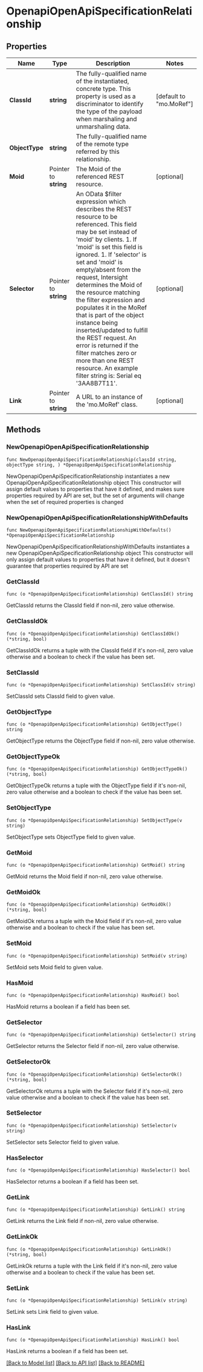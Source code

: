 # OpenapiOpenApiSpecificationRelationship

## Properties

Name | Type | Description | Notes
------------ | ------------- | ------------- | -------------
**ClassId** | **string** | The fully-qualified name of the instantiated, concrete type. This property is used as a discriminator to identify the type of the payload when marshaling and unmarshaling data. | [default to "mo.MoRef"]
**ObjectType** | **string** | The fully-qualified name of the remote type referred by this relationship. | 
**Moid** | Pointer to **string** | The Moid of the referenced REST resource. | [optional] 
**Selector** | Pointer to **string** | An OData $filter expression which describes the REST resource to be referenced. This field may be set instead of &#39;moid&#39; by clients. 1. If &#39;moid&#39; is set this field is ignored. 1. If &#39;selector&#39; is set and &#39;moid&#39; is empty/absent from the request, Intersight determines the Moid of the resource matching the filter expression and populates it in the MoRef that is part of the object instance being inserted/updated to fulfill the REST request. An error is returned if the filter matches zero or more than one REST resource. An example filter string is: Serial eq &#39;3AA8B7T11&#39;. | [optional] 
**Link** | Pointer to **string** | A URL to an instance of the &#39;mo.MoRef&#39; class. | [optional] 

## Methods

### NewOpenapiOpenApiSpecificationRelationship

`func NewOpenapiOpenApiSpecificationRelationship(classId string, objectType string, ) *OpenapiOpenApiSpecificationRelationship`

NewOpenapiOpenApiSpecificationRelationship instantiates a new OpenapiOpenApiSpecificationRelationship object
This constructor will assign default values to properties that have it defined,
and makes sure properties required by API are set, but the set of arguments
will change when the set of required properties is changed

### NewOpenapiOpenApiSpecificationRelationshipWithDefaults

`func NewOpenapiOpenApiSpecificationRelationshipWithDefaults() *OpenapiOpenApiSpecificationRelationship`

NewOpenapiOpenApiSpecificationRelationshipWithDefaults instantiates a new OpenapiOpenApiSpecificationRelationship object
This constructor will only assign default values to properties that have it defined,
but it doesn't guarantee that properties required by API are set

### GetClassId

`func (o *OpenapiOpenApiSpecificationRelationship) GetClassId() string`

GetClassId returns the ClassId field if non-nil, zero value otherwise.

### GetClassIdOk

`func (o *OpenapiOpenApiSpecificationRelationship) GetClassIdOk() (*string, bool)`

GetClassIdOk returns a tuple with the ClassId field if it's non-nil, zero value otherwise
and a boolean to check if the value has been set.

### SetClassId

`func (o *OpenapiOpenApiSpecificationRelationship) SetClassId(v string)`

SetClassId sets ClassId field to given value.


### GetObjectType

`func (o *OpenapiOpenApiSpecificationRelationship) GetObjectType() string`

GetObjectType returns the ObjectType field if non-nil, zero value otherwise.

### GetObjectTypeOk

`func (o *OpenapiOpenApiSpecificationRelationship) GetObjectTypeOk() (*string, bool)`

GetObjectTypeOk returns a tuple with the ObjectType field if it's non-nil, zero value otherwise
and a boolean to check if the value has been set.

### SetObjectType

`func (o *OpenapiOpenApiSpecificationRelationship) SetObjectType(v string)`

SetObjectType sets ObjectType field to given value.


### GetMoid

`func (o *OpenapiOpenApiSpecificationRelationship) GetMoid() string`

GetMoid returns the Moid field if non-nil, zero value otherwise.

### GetMoidOk

`func (o *OpenapiOpenApiSpecificationRelationship) GetMoidOk() (*string, bool)`

GetMoidOk returns a tuple with the Moid field if it's non-nil, zero value otherwise
and a boolean to check if the value has been set.

### SetMoid

`func (o *OpenapiOpenApiSpecificationRelationship) SetMoid(v string)`

SetMoid sets Moid field to given value.

### HasMoid

`func (o *OpenapiOpenApiSpecificationRelationship) HasMoid() bool`

HasMoid returns a boolean if a field has been set.

### GetSelector

`func (o *OpenapiOpenApiSpecificationRelationship) GetSelector() string`

GetSelector returns the Selector field if non-nil, zero value otherwise.

### GetSelectorOk

`func (o *OpenapiOpenApiSpecificationRelationship) GetSelectorOk() (*string, bool)`

GetSelectorOk returns a tuple with the Selector field if it's non-nil, zero value otherwise
and a boolean to check if the value has been set.

### SetSelector

`func (o *OpenapiOpenApiSpecificationRelationship) SetSelector(v string)`

SetSelector sets Selector field to given value.

### HasSelector

`func (o *OpenapiOpenApiSpecificationRelationship) HasSelector() bool`

HasSelector returns a boolean if a field has been set.

### GetLink

`func (o *OpenapiOpenApiSpecificationRelationship) GetLink() string`

GetLink returns the Link field if non-nil, zero value otherwise.

### GetLinkOk

`func (o *OpenapiOpenApiSpecificationRelationship) GetLinkOk() (*string, bool)`

GetLinkOk returns a tuple with the Link field if it's non-nil, zero value otherwise
and a boolean to check if the value has been set.

### SetLink

`func (o *OpenapiOpenApiSpecificationRelationship) SetLink(v string)`

SetLink sets Link field to given value.

### HasLink

`func (o *OpenapiOpenApiSpecificationRelationship) HasLink() bool`

HasLink returns a boolean if a field has been set.


[[Back to Model list]](../README.md#documentation-for-models) [[Back to API list]](../README.md#documentation-for-api-endpoints) [[Back to README]](../README.md)


